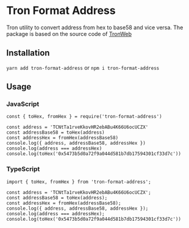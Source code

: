 # Tron Format Address

Tron utility to convert address from hex to base58 and vice versa. The package is based on the source code of [TronWeb](https://github.com/TRON-US/tronweb)

## Installation

`yarn add tron-format-address` or `npm i tron-format-address`

## Usage

### JavaScript

```
const { toHex, fromHex } = require('tron-format-address')

const address = 'TCNtTa1rveKkovHR2ebABu4K66U6ocUCZX'
const addressBase58 = toHex(address)
const addressHex = fromHex(addressBase58)
console.log({ address, addressBase58, addressHex })
console.log(address === addressHex)
console.log(toHex('0x5473b5d0a72f9a044d581b7db17594301cf33d7c'))
```

### TypeScript

```
import { toHex, fromHex } from 'tron-format-address';

const address = 'TCNtTa1rveKkovHR2ebABu4K66U6ocUCZX';
const addressBase58 = toHex(address);
const addressHex = fromHex(addressBase58);
console.log({ address, addressBase58, addressHex });
console.log(address === addressHex);
console.log(toHex('0x5473b5d0a72f9a044d581b7db17594301cf33d7c'))
```
